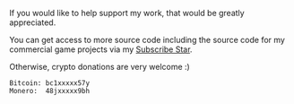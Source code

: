 If you would like to help support my work, that would be greatly appreciated.

You can get access to more source code including the source code for my commercial game projects via my [Subscribe Star](#).

Otherwise, crypto donations are very welcome :)

```
Bitcoin: bc1xxxxx57y
Monero:  48jxxxxx9bh
```
